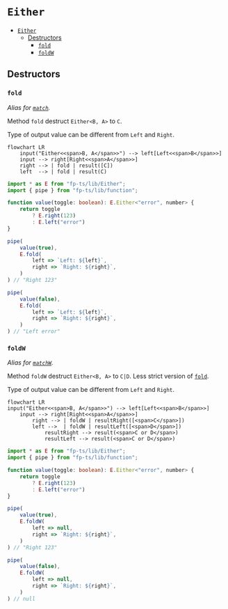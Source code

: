 # `Either`

- [`Either`](#either)
  - [Destructors](#destructors)
    - [`fold`](#fold)
    - [`foldW`](#foldw)

## Destructors


### `fold`
*Alias for [`match`](#match).*

Method `fold` destruct `Either<B, A>` to `C`.

Type of output value can be different from `Left` and `Right`.

```mermaid
flowchart LR
    input("Either<<span>B, A</span>>") --> left[Left<<span>B</span>>]
    input --> right[Right<<span>A</span>>]
    right --> | fold | result([C])
    left  --> | fold | result(C)

```


```ts
import * as E from "fp-ts/lib/Either";
import { pipe } from "fp-ts/lib/function";

function value(toggle: boolean): E.Either<"error", number> {
    return toggle
        ? E.right(123)
        : E.left("error")
}

pipe(
    value(true),
    E.fold(
        left => `Left: ${left}`,
        right => `Right: ${right}`,
    )
) // "Right 123"

pipe(
    value(false),
    E.fold(
        left => `Left: ${left}`,
        right => `Right: ${right}`,
    )
) // "Left error"
```


### `foldW`
*Alias for [`matchW`](#matchW).*

Method `foldW` destruct `Either<B, A>` to `C|D`. Less strict version of [`fold`](#fold).

Type of output value can be different from `Left` and `Right`.

```mermaid
flowchart LR
input("Either<<span>B, A</span>>") --> left[Left<<span>B</span>>]
    input --> right[Right<<span>A</span>>]
        right --> | foldW | resultRight([<span>C</span>])
        left -->  | foldW | resultLeft([<span>D</span>])
            resultRight --> result(<span>C or D</span>)
            resultLeft --> result(<span>C or D</span>)

```


```ts
import * as E from "fp-ts/lib/Either";
import { pipe } from "fp-ts/lib/function";

function value(toggle: boolean): E.Either<"error", number> {
    return toggle
        ? E.right(123)
        : E.left("error")
}

pipe(
    value(true),
    E.foldW(
        left => null,
        right => `Right: ${right}`,
    )
) // "Right 123"

pipe(
    value(false),
    E.foldW(
        left => null,
        right => `Right: ${right}`,
    )
) // null
```